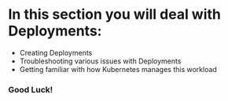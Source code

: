 # In this section you will deal with Deployments:

- Creating Deployments
- Troubleshooting various issues with Deployments
- Getting familiar with how Kubernetes manages this workload

### Good Luck!
